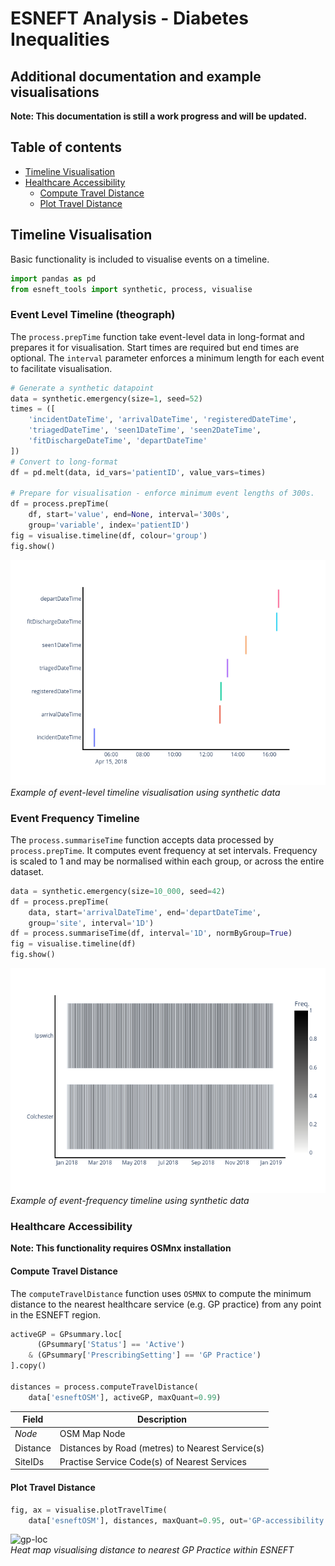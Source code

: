 # ESNEFT Analysis - Diabetes Inequalities

## Additional documentation and example visualisations

**Note: This documentation is still a work progress and will be updated.**

## Table of contents

  * [Timeline Visualisation](#timeline-visualisation)
  * [Healthcare Accessibility](#healthcare-accessibility)
    * [Compute Travel Distance](#compute-travel-distance)
    * [Plot Travel Distance](#plot-travel-distance)


## Timeline Visualisation
Basic functionality is included to visualise events on a timeline.
```python
import pandas as pd
from esneft_tools import synthetic, process, visualise
```


### Event Level Timeline (theograph)
The `process.prepTime` function take event-level data in long-format and prepares it for visualisation.
Start times are required but end times are optional. The `interval` parameter enforces a minimum length for each event to facilitate visualisation.

```python
# Generate a synthetic datapoint
data = synthetic.emergency(size=1, seed=52)
times = ([
    'incidentDateTime', 'arrivalDateTime', 'registeredDateTime',
    'triagedDateTime', 'seen1DateTime', 'seen2DateTime',
    'fitDischargeDateTime', 'departDateTime'
])
# Convert to long-format
df = pd.melt(data, id_vars='patientID', value_vars=times)

# Prepare for visualisation - enforce minimum event lengths of 300s.
df = process.prepTime(
    df, start='value', end=None, interval='300s',
    group='variable', index='patientID')
fig = visualise.timeline(df, colour='group')
fig.show()
```
![pt-time](./patient-timeline.png)
 <br> *Example of event-level timeline visualisation using synthetic data*


### Event Frequency Timeline
The `process.summariseTime` function accepts data processed by `process.prepTime`.
It computes event frequency at set intervals.
Frequency is scaled to 1 and may be normalised within each group, or across the entire dataset.

```python
data = synthetic.emergency(size=10_000, seed=42)
df = process.prepTime(
    data, start='arrivalDateTime', end='departDateTime',
    group='site', interval='1D')
df = process.summariseTime(df, interval='1D', normByGroup=True)
fig = visualise.timeline(df)
fig.show()
```
![pt-time](./service-density.png)
 <br> *Example of event-frequency timeline using synthetic data*


### Healthcare Accessibility
**Note: This functionality requires OSMnx installation**

#### Compute Travel Distance
The `computeTravelDistance` function uses `OSMNX` to compute the minimum distance to the nearest healthcare service (e.g. GP practice) from any point in the ESNEFT region.

```python
activeGP = GPsummary.loc[
      (GPsummary['Status'] == 'Active')
    & (GPsummary['PrescribingSetting'] == 'GP Practice')
].copy()

distances = process.computeTravelDistance(
    data['esneftOSM'], activeGP, maxQuant=0.99)
```

| Field    | Description                                      |
| ---      | ---                                              |
| *Node*   | OSM Map Node                                     |
| Distance | Distances by Road (metres) to Nearest Service(s) |
| SiteIDs  | Practise Service Code(s) of Nearest Services     |


#### Plot Travel Distance
```python
fig, ax = visualise.plotTravelTime(
    data['esneftOSM'], distances, maxQuant=0.95, out='GP-accessibility.png')
```

![gp-loc](./GP-accessibility.png)
<br> *Heat map visualising distance to nearest GP Practice within ESNEFT*
